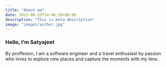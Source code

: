```yaml
---
title: "About me"
date: 2022-06-25T14:46:10+06:00
description: "This is meta description"
image: "images/author.jpg"
---
```


### Hello, I’m **Satyajeet**

By proffesion, I am a software engineer and a travel enthusiast by passion who loves to explore new places and capture the moments with my lens. 